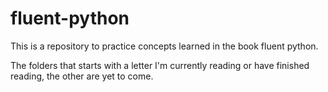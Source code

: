 # fluent-python
This is a repository to practice concepts learned in the book fluent python.


The folders that starts with a letter I'm currently reading or have finished reading, the other are yet to come.
